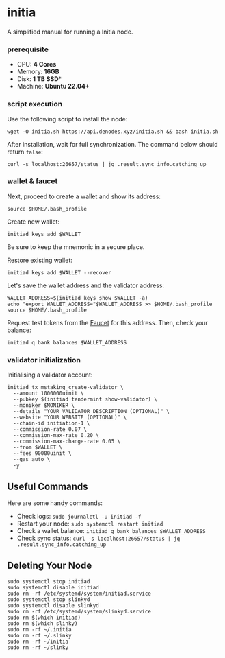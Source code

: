 # initia
A simplified manual for running a Initia node.

### prerequisite

- CPU: **4 Cores**
- Memory: **16GB**
- Disk: **1 TB SSD***
- Machine: **Ubuntu 22.04+**

### script execution

Use the following script to install the node:
```
wget -O initia.sh https://api.denodes.xyz/initia.sh && bash initia.sh
```

After installation, wait for full synchronization. The command below should return `false`:
```
curl -s localhost:26657/status | jq .result.sync_info.catching_up
```
### wallet & faucet

Next, proceed to create a wallet and show its address:
```
source $HOME/.bash_profile
```
Create new wallet:
```
initiad keys add $WALLET
```
Be sure to keep the mnemonic in a secure place.

Restore existing wallet:
```
initiad keys add $WALLET --recover
```

Let's save the wallet address and the validator address:
```
WALLET_ADDRESS=$(initiad keys show $WALLET -a)
echo "export WALLET_ADDRESS="$WALLET_ADDRESS >> $HOME/.bash_profile
source $HOME/.bash_profile
```

Request test tokens from the [Faucet](https://faucet.testnet.initia.xyz/) for this address.
Then, check your balance:
```
initiad q bank balances $WALLET_ADDRESS
```

### validator initialization

Initialising a validator account:
```
initiad tx mstaking create-validator \
  --amount 1000000uinit \
  --pubkey $(initiad tendermint show-validator) \
  --moniker $MONIKER \
  --details "YOUR VALIDATOR DESCRIPTION (OPTIONAL)" \
  --website "YOUR WEBSITE (OPTIONAL)" \
  --chain-id initiation-1 \
  --commission-rate 0.07 \
  --commission-max-rate 0.20 \
  --commission-max-change-rate 0.05 \
  --from $WALLET \
  --fees 90000uinit \
  --gas auto \
  -y
```

## Useful Commands

Here are some handy commands:

- Check logs: `sudo journalctl -u initiad -f`
- Restart your node: `sudo systemctl restart initiad`
- Check a wallet balance: `initiad q bank balances $WALLET_ADDRESS`
- Check sync status: `curl -s localhost:26657/status | jq .result.sync_info.catching_up`

## Deleting Your Node

```
sudo systemctl stop initiad
sudo systemctl disable initiad
sudo rm -rf /etc/systemd/system/initiad.service
sudo systemctl stop slinkyd
sudo systemctl disable slinkyd
sudo rm -rf /etc/systemd/system/slinkyd.service
sudo rm $(which initiad)
sudo rm $(which slinky)
sudo rm -rf ~/.initia
sudo rm -rf ~/.slinky
sudo rm -rf ~/initia
sudo rm -rf ~/slinky
```

